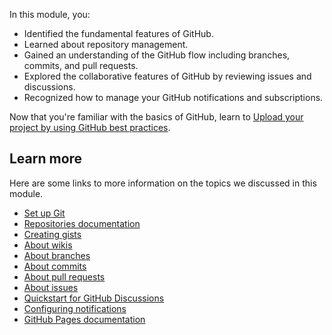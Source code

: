 In this module, you:

- Identified the fundamental features of GitHub.
- Learned about repository management.
- Gained an understanding of the GitHub flow including branches, commits, and pull requests.
- Explored the collaborative features of GitHub by reviewing issues and discussions.
- Recognized how to manage your GitHub notifications and subscriptions.

Now that you're familiar with the basics of GitHub, learn to [Upload your project by using GitHub best practices](/training/modules/upload-project-github/).

## Learn more

Here are some links to more information on the topics we discussed in this module.

- [Set up Git](https://docs.github.com/get-started/quickstart/set-up-git)
- [Repositories documentation](https://docs.github.com/repositories)
- [Creating gists](https://docs.github.com/get-started/writing-on-github/editing-and-sharing-content-with-gists/creating-gists)
- [About wikis](https://docs.github.com/communities/documenting-your-project-with-wikis/about-wikis)
- [About branches ](https://docs.github.com/pull-requests/collaborating-with-pull-requests/proposing-changes-to-your-work-with-pull-requests/about-branches)
- [About commits](https://docs.github.com/pull-requests/committing-changes-to-your-project/creating-and-editing-commits/about-commits)
- [About pull requests](https://docs.github.com/pull-requests/collaborating-with-pull-requests/proposing-changes-to-your-work-with-pull-requests/about-pull-requests)
- [About issues](https://docs.github.com/issues/tracking-your-work-with-issues/about-issues)
- [Quickstart for GitHub Discussions](https://docs.github.com/discussions/quickstart)
- [Configuring notifications](https://docs.github.com/account-and-profile/managing-subscriptions-and-notifications-on-github/setting-up-notifications/configuring-notifications)
- [GitHub Pages documentation](https://docs.github.com/pages)
